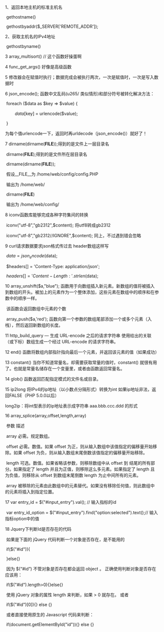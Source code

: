 1、返回本地主机的标准主机名

​    gethostname()     

​    gethostbyaddr($_SERVER['REMOTE_ADDR']);                            

2、获取主机名的IPv4地址

​    gethostbyname()

3    array_multisort() // 这个函数好操蛋啊

4    func_get_args()  好像是高级函数

5    修改器会在赋值时执行；数据完成会被执行两次，一次是赋值时，一次是写入数据时

6    json_encode(); 函数中文乱码(u265/ 类似情形)和部分符号被转化解决方法：

​    foreach ($data as $key => $value) {

　　    $data[$key] = urlencode($value);

​    }

​    为每个值urlencode一下，返回时再urldecode（json_encode()）就好了！

7    dirname(dirname(__FILE__));得到的是文件上一层目录名

​    dirname(__FILE__);得到的是文件所在层目录名

​    dirname(dirname(__FILE__));

​    假设__FILE__为 /home/web/config/config.PHP  

​    输出为 /home/web/  

​    dirname(__FILE__)

​    输出为 /home/web/config/

8     iconv函数库能够完成各种字符集间的转换

​    iconv("utf-8","gb2312",$content); 将utf8转成gb2312

​    iconv("utf-8","gb2312//IGNORE",$content); 同上，不过遇到错会忽略

9   curl请求数据要求json格式传过去 header数组这样写

​    $data = json_encode($data);

​    $headers[] = 'Content-Type: application/json';

​    $headers[] = 'Content-Length: ' . strlen($data);

10  array_unshift($a,"blue");     函数用于向数组插入新元素。新数组的值将被插入到数组的开头。被加上的元素作为一个整体添加，这些元素在数组中的顺序和在参数中的顺序一样。

​                                该函数会返回数组中元素的个数

​    array_push($a,'red');         函数向第一个参数的数组尾部添加一个或多个元素（入栈），然后返回新数组的长度。

11 http_build_query — 生成 URL-encode 之后的请求字符串 使用给出的关联（或下标）数组生成一个经过 URL-encode 的请求字符串。

12 end() 函数将数组内部指针指向最后一个元素，并返回该元素的值（如果成功）

13 constant() 当你不知道常量名，却需要获取常量的值时，constant() 就很有用了。也就是常量名储存在一个变量里，或者由函数返回常量名。

14 glob() 函数返回匹配指定模式的文件名或目录。

15 ip2long 将IPv4的ip地址（以小数点分隔形式）转换为int 如果ip地址非法，返回FALSE（PHP 5.0.0以后）

   long2ip：将int型表示的ip地址表示成字符串 aaa.bbb.ccc.ddd 的形式

16  array_splice(array,offset,length,array)

​    参数    描述

​    array    必需。规定数组。

​    offset    必需。数值。如果 offset 为正，则从输入数组中该值指定的偏移量开始移除。如果 offset 为负，则从输入数组末尾倒数该值指定的偏移量开始移除。

​    length    可选。数值。如果省略该参数，则移除数组中从 offset 到 结尾的所有部分。如果指定了 length 并且为正值，则移除这么多元素。如果指定了 length 且为负值，则移除从 offset 到数组末尾倒数 length 为止中间所有的元素。

​    array    被移除的元素由此数组中的元素替代。如果没有移除任何值，则此数组中的元素将插入到指定位置。

17  var entry_id = $("#input_entry").val(); // 输入指标的id

​    var entry_id_option = $("#input_entry").find("option:selected").text();// 输入指标option中的值

18 Jquery下判断Id是否存在的代码

​    如果是下面的 jQuery 代码判断一个对象是否存在，是不能用的

​    if($("#id")){

​    }else{}

​    因为 $(“#id”) 不管对象是否存在都会返回 object 。 正确使用判断对象是否存在应该用：

​    if($("#id").length>0){}else{}

​    使用 jQuery 对象的属性 length 来判断，如果 > 0 就存在。 或者

​    if($("#id")[0]){} else {}

​    或者直接使用原生的 Javascript 代码来判断：

​    if(document.getElementById("id")){} else {}